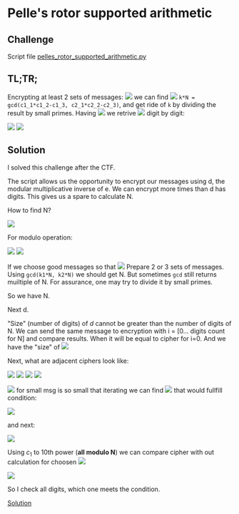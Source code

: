 # Pelle's rotor supported arithmetic

## Challenge

Script file [pelles_rotor_supported_arithmetic.py](pelles_rotor_supported_arithmetic.py)

## TL;TR;

Encrypting at least 2 sets of messages: <img src="https://render.githubusercontent.com/render/math?math=m_3%20%3D%20m_2%5C%20m_1" />  we can find <img src="https://render.githubusercontent.com/render/math?math=N" />  `k*N = gcd(c1_1*c1_2-c1_3, c2_1*c2_2-c2_3)`, and get ride of `k` by dividing the result by small primes.
Having <img src="https://render.githubusercontent.com/render/math?math=N" /> we retrive <img src="https://render.githubusercontent.com/render/math?math=d" /> digit by digit:

 <img src="https://render.githubusercontent.com/render/math?math=msg%5E%7B10%5C%20d_r%7D%20%3D%20%5Cfrac%7B%20c_%7Bi%2B1%7D%2BkN%7D%7Bmsg%5E%7Bdigit%7D%7D" /> 

 <img src="https://render.githubusercontent.com/render/math?math=c_i%5E%7B10%7D%20%3D%20msg%5E%7Bdigit%5C%2010%5E%7BdigitCount%7D%7D%5C%20msg%5E%7B10%5C%20d_r%7D" /> 

## Solution

I solved this challenge after the CTF.

The script allows us the opportunity to encrypt our messages using d, the modular multiplicative inverse of e. We can encrypt more times than d has digits. This gives us a spare to calculate N.

How to find N?

 <img src="https://render.githubusercontent.com/render/math?math=c_1%5C%20c_2%20%3D%20m_1%5Ed%5C%20m_2%5Ed%20%3D%20%28m_1%5C%20m_2%29%5Ed%20%3D%20c_3" /> 

For modulo operation:

 <img src="https://render.githubusercontent.com/render/math?math=%28m_1%5Ed%29%5C%20mod%5C%20%20N%5C%20%28m_2%5Ed%29%5C%20mod%5C%20N%20%3D%20%28m_1%5C%20m_2%29%5Ed%5C%20mod%5C%20N%20%2B%20kN" /> 

 <img src="https://render.githubusercontent.com/render/math?math=c_1%5C%20c_2%20-%20c_3%20%3D%20%20kN" /> 

If we choose good messages so that <img src="https://render.githubusercontent.com/render/math?math=c_1%5C%20c_2%20%3E%20N" /> 
Prepare 2 or 3 sets of messages. Using `gcd(k1*N, k2*N)` we should get N. But sometimes `gcd` still returns muiltiple of N. For assurance, one may try to divide it by small primes.

So we have N.

Next d.

"Size" (number of digits) of $d$ cannot be greater than the number of digits of N. We can send the same message to encryption with i = [0... digits count for N] and compare results. When it will be equal to cipher for i=0. And we have the "size" of <img src="https://render.githubusercontent.com/render/math?math=d" /> 

Next, what are adjacent ciphers look like:

 <img src="https://render.githubusercontent.com/render/math?math=d_%7Bi%7D%20%3D%20digit%5C%2010%5E%7BdigitCount-1%7D%20%2B%20d_r" /> 

 <img src="https://render.githubusercontent.com/render/math?math=d_%7Bi%2B1%7D%20%3D%2010%5C%20d_r%20%2B%20digit" /> 

 <img src="https://render.githubusercontent.com/render/math?math=c_%7Bi%7D%20%3D%20msg%5E%7Bd_%7Bi%7D%7D%20%3D%20msg%5E%7Bdigit%5C%2010%5E%7BdigitCount-1%7D%7D%5C%20msg%5E%7Bd_r%7D" /> 

 <img src="https://render.githubusercontent.com/render/math?math=c_%7Bi%2B1%7D%20%3D%20msg%5E%7Bd_%7Bi%2B1%7D%7D%20%3D%20msg%5E%7B10%5C%20d_r%7D%5C%20msg%5E%7Bdigit%7D" /> 

 <img src="https://render.githubusercontent.com/render/math?math=msg%5E%7Bdigit%7D" /> for small msg is so small that iterating we can find <img src="https://render.githubusercontent.com/render/math?math=k" /> that would fullfill condition:

 <img src="https://render.githubusercontent.com/render/math?math=c_%7Bi%2B1%7D%20%2B%20kN%5C%20mod%5C%20%20msg%5E%7Bdigit%7D%20%3D%3D%200" /> 

and next:

 <img src="https://render.githubusercontent.com/render/math?math=msg%5E%7B10%5C%20d_r%7D%20%3D%20%5Cfrac%7B%20c_%7Bi%2B1%7D%2BkN%7D%7Bmsg%5E%7Bdigit%7D%7D" /> 

Using $c_1$ to 10th power (**all modulo N**) we can compare cipher with out calculation for choosen <img src="https://render.githubusercontent.com/render/math?math=digit" /> 

 <img src="https://render.githubusercontent.com/render/math?math=c_i%5E%7B10%7D%20%3D%20msg%5E%7Bdigit%5C%2010%5E%7BdigitCount%7D%7D%5C%20msg%5E%7B10%5C%20d_r%7D" /> 

So I check all digits, which one meets the condition.

[Solution](sol.py)
